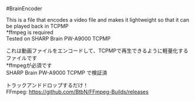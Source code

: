 #BrainEncoder

This is a file that encodes a video file and makes it lightweight so that it can be played back in TCPMP<br>
*ffmpeg is required<br>
Tested on SHARP Brain PW-A9000 TCPMP

これは動画ファイルをエンコードして、TCPMPで再生できるように軽量化するファイルです<br>
*ffmpegが必須です<br>
SHARP Brain PW-A9000 TCPMP で検証済

トラックアンドドロップするだけ！<br>
FFmpeg: https://github.com/BtbN/FFmpeg-Builds/releases
